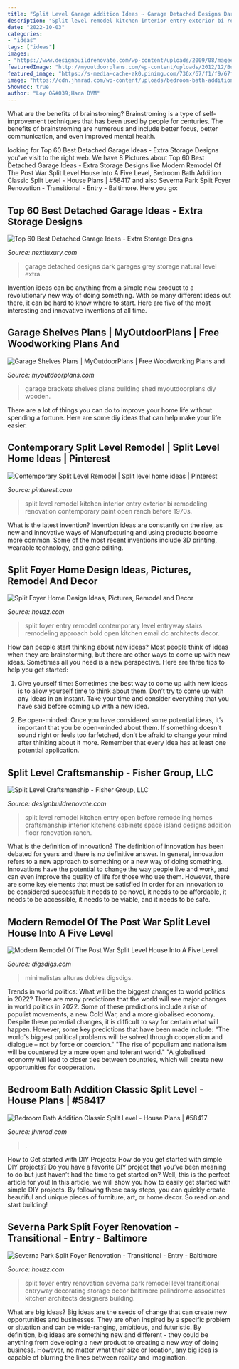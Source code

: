 ```yaml
---
title: "Split Level Garage Addition Ideas ~ Garage Detached Designs Dark Garages Grey Storage Natural Level Extra"
description: "Split level remodel kitchen interior entry exterior bi remodeling renovation contemporary paint open ranch before 1970s"
date: "2022-10-03"
categories:
- "ideas"
tags: ["ideas"]
images:
- "https://www.designbuildrenovate.com/wp-content/uploads/2009/08/magee-interior-after-kitchen-remodel-fairfax.jpg"
featuredImage: "http://myoutdoorplans.com/wp-content/uploads/2012/12/Building-the-brackets.png"
featured_image: "https://s-media-cache-ak0.pinimg.com/736x/67/f1/f9/67f1f97dff3a447a8e46e66654640d14.jpg"
image: "https://cdn.jhmrad.com/wp-content/uploads/bedroom-bath-addition-classic-split-level_213319-670x400.jpg"
ShowToc: true
author: "Loy O&#039;Hara DVM"
---
```



What are the benefits of brainstroming?
Brainstroming is a type of self-improvement techniques that has been used by people for centuries. The benefits of brainstroming are numerous and include better focus, better communication, and even improved mental health.

	

		
looking for Top 60 Best Detached Garage Ideas - Extra Storage Designs you've visit to the right web. We have 8 Pictures about Top 60 Best Detached Garage Ideas - Extra Storage Designs like Modern Remodel Of The Post War Split Level House Into A Five Level, Bedroom Bath Addition Classic Split Level - House Plans | #58417 and also Severna Park Split Foyer Renovation - Transitional - Entry - Baltimore. Here you go:
		
    
## Top 60 Best Detached Garage Ideas - Extra Storage Designs

<img loading=lazy src="http://nextluxury.com/wp-content/uploads/dark-grey-detached-garage-ideas.jpg" onerror="this.onerror=null;this.src='https://tse4.mm.bing.net/th?id=OIP.1zw0-ujad-6P0o8eVtKGvQHaHE&amp;pid=15.1';" alt="Top 60 Best Detached Garage Ideas - Extra Storage Designs">

_Source: nextluxury.com_

>garage detached designs dark garages grey storage natural level extra. 

	

Invention ideas can be anything from a simple new product to a revolutionary new way of doing something. With so many different ideas out there, it can be hard to know where to start. Here are five of the most interesting and innovative inventions of all time.

    
## Garage Shelves Plans | MyOutdoorPlans | Free Woodworking Plans And

<img loading=lazy src="http://myoutdoorplans.com/wp-content/uploads/2012/12/Building-the-brackets.png" onerror="this.onerror=null;this.src='https://tse1.mm.bing.net/th?id=OIP.avsHtNAKuYM5mAshsHeeugHaEX&amp;pid=15.1';" alt="Garage Shelves Plans | MyOutdoorPlans | Free Woodworking Plans and">

_Source: myoutdoorplans.com_

>garage brackets shelves plans building shed myoutdoorplans diy wooden. 

	

There are a lot of things you can do to improve your home life without spending a fortune. Here are some diy ideas that can help make your life easier.

    
## Contemporary Split Level Remodel | Split Level Home Ideas | Pinterest

<img loading=lazy src="https://s-media-cache-ak0.pinimg.com/736x/67/f1/f9/67f1f97dff3a447a8e46e66654640d14.jpg" onerror="this.onerror=null;this.src='https://tse1.mm.bing.net/th?id=OIP.p25m__3ewYRDYxH1JbMIGgHaE8&amp;pid=15.1';" alt="Contemporary Split Level Remodel | Split level home ideas | Pinterest">

_Source: pinterest.com_

>split level remodel kitchen interior entry exterior bi remodeling renovation contemporary paint open ranch before 1970s. 

	

What is the latest invention?
Invention ideas are constantly on the rise, as new and innovative ways of Manufacturing and using products become more common. Some of the most recent inventions include 3D printing, wearable technology, and gene editing.

    
## Split Foyer Home Design Ideas, Pictures, Remodel And Decor

<img loading=lazy src="http://st.hzcdn.com/fimgs/a9511a210fd74d6d_0125-w500-h666-b0-p0--contemporary-entry.jpg" onerror="this.onerror=null;this.src='https://tse3.mm.bing.net/th?id=OIP.g38li8J8O2IMfrmP8GG_rAHaJ3&amp;pid=15.1';" alt="Split Foyer Home Design Ideas, Pictures, Remodel and Decor">

_Source: houzz.com_

>split foyer entry remodel contemporary level entryway stairs remodeling approach bold open kitchen email dc architects decor. 

	

How can people start thinking about new ideas?
Most people think of ideas when they are brainstorming, but there are other ways to come up with new ideas. Sometimes all you need is a new perspective. Here are three tips to help you get started: 
1. Give yourself time: Sometimes the best way to come up with new ideas is to allow yourself time to think about them. Don’t try to come up with any ideas in an instant. Take your time and consider everything that you have said before coming up with a new idea. 

2. Be open-minded: Once you have considered some potential ideas, it’s important that you be open-minded about them. If something doesn’t sound right or feels too farfetched, don’t be afraid to change your mind after thinking about it more. Remember that every idea has at least one potential application.

    
## Split Level Craftsmanship - Fisher Group, LLC

<img loading=lazy src="https://www.designbuildrenovate.com/wp-content/uploads/2009/08/magee-interior-after-kitchen-remodel-fairfax.jpg" onerror="this.onerror=null;this.src='https://tse4.mm.bing.net/th?id=OIP.MOwEYwKyL5GA_oEVBFIj8AHaE8&amp;pid=15.1';" alt="Split Level Craftsmanship - Fisher Group, LLC">

_Source: designbuildrenovate.com_

>split level remodel kitchen entry open before remodeling homes craftsmanship interior kitchens cabinets space island designs addition floor renovation ranch. 

	

What is the definition of innovation?
The definition of innovation has been debated for years and there is no definitive answer. In general, innovation refers to a new approach to something or a new way of doing something. Innovations have the potential to change the way people live and work, and can even improve the quality of life for those who use them. However, there are some key elements that must be satisfied in order for an innovation to be considered successful: it needs to be novel, it needs to be affordable, it needs to be accessible, it needs to be viable, and it needs to be safe.

    
## Modern Remodel Of The Post War Split Level House Into A Five Level

<img loading=lazy src="https://www.digsdigs.com/photos/modern-remodel-of-the-post-war-split-level-house-into-a-five-level-house-11.jpg" onerror="this.onerror=null;this.src='https://tse4.mm.bing.net/th?id=OIP.Vp9jQjkQvdItVSPZckBHDgHaJd&amp;pid=15.1';" alt="Modern Remodel Of The Post War Split Level House Into A Five Level">

_Source: digsdigs.com_

>minimalistas alturas dobles digsdigs. 

	

Trends in world politics: What will be the biggest changes to world politics in 2022?
There are many predictions that the world will see major changes in world politics in 2022. Some of these predictions include a rise of populist movements, a new Cold War, and a more globalised economy. Despite these potential changes, it is difficult to say for certain what will happen. However, some key predictions that have been made include: 
"The world's biggest political problems will be solved through cooperation and dialogue – not by force or coercion."
"The rise of populism and nationalism will be countered by a more open and tolerant world."
"A globalised economy will lead to closer ties between countries, which will create new opportunities for cooperation.

    
## Bedroom Bath Addition Classic Split Level - House Plans | #58417

<img loading=lazy src="https://cdn.jhmrad.com/wp-content/uploads/bedroom-bath-addition-classic-split-level_213319-670x400.jpg" onerror="this.onerror=null;this.src='https://tse1.mm.bing.net/th?id=OIP.eJY7HhjscVHWaOq6D3qCTAHaEa&amp;pid=15.1';" alt="Bedroom Bath Addition Classic Split Level - House Plans | #58417">

_Source: jhmrad.com_

>. 

	

How to Get started with DIY Projects: How do you get started with simple DIY projects?
Do you have a favorite DIY project that you’ve been meaning to do but just haven’t had the time to get started on? Well, this is the perfect article for you! In this article, we will show you how to easily get started with simple DIY projects. By following these easy steps, you can quickly create beautiful and unique pieces of furniture, art, or home decor. So read on and start building!

    
## Severna Park Split Foyer Renovation - Transitional - Entry - Baltimore

<img loading=lazy src="http://st.hzcdn.com/simgs/1441b7e102d42041_4-3606/transitional-entry.jpg" onerror="this.onerror=null;this.src='https://tse3.mm.bing.net/th?id=OIP.FmL7wDWLBtcDWlEF7agaEwHaJ6&amp;pid=15.1';" alt="Severna Park Split Foyer Renovation - Transitional - Entry - Baltimore">

_Source: houzz.com_

>split foyer entry renovation severna park remodel level transitional entryway decorating storage decor baltimore palindrome associates kitchen architects designers building. 

	

What are big ideas?
Big ideas are the seeds of change that can create new opportunities and businesses. They are often inspired by a specific problem or situation and can be wide-ranging, ambitious, and futuristic. By definition, big ideas are something new and different - they could be anything from developing a new product to creating a new way of doing business. However, no matter what their size or location, any big idea is capable of blurring the lines between reality and imagination.

